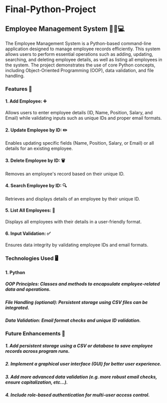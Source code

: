 # Final-Python-Project 
## Employee Management System 🧑‍💼💻
The Employee Management System is a Python-based command-line application designed to manage employee records efficiently. This system allows users to perform essential operations such as adding, updating, searching, and deleting employee details, as well as listing all employees in the system. The project demonstrates the use of core Python concepts, including Object-Oriented Programming (OOP), data validation, and file handling.

### Features 🌟
#### 1. Add Employee: ➕
  Allows users to enter employee details (ID, Name, Position, Salary, and Email) while validating inputs such as unique IDs and proper email formats.
#### 2. Update Employee by ID: ✏️
  Enables updating specific fields (Name, Position, Salary, or Email) or all details for an existing employee.
#### 3. Delete Employee by ID: 🗑️
  Removes an employee's record based on their unique ID.
#### 4. Search Employee by ID: 🔍
  Retrieves and displays details of an employee by their unique ID.
#### 5. List All Employees: 📜
  Displays all employees with their details in a user-friendly format.
#### 6. Input Validation: ✅
  Ensures data integrity by validating employee IDs and email formats.
  
### Technologies Used 🖥️
#### 1. Python
  ##### OOP Principles: Classes and methods to encapsulate employee-related data and operations.
  ##### File Handling (optional): Persistent storage using CSV files can be integrated.
  ##### Data Validation: Email format checks and unique ID validation.

### Future Enhancements 🚀
##### 1. Add persistent storage using a CSV or database to save employee records across program runs.
##### 2. Implement a graphical user interface (GUI) for better user experience.
##### 3. Add more advanced data validation (e.g. more robust email checks, ensure capitalization, etc...).
##### 4. Include role-based authentication for multi-user access control.
